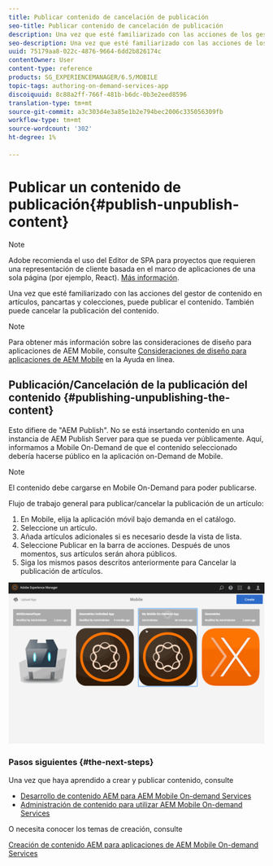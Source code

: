 ```yaml
---
title: Publicar contenido de cancelación de publicación
seo-title: Publicar contenido de cancelación de publicación
description: Una vez que esté familiarizado con las acciones de los gestoras de contenido en artículos, pancartas y colecciones, siga esta página para obtener información sobre cómo publicar el contenido. También puede cancelar la publicación del contenido.
seo-description: Una vez que esté familiarizado con las acciones de los gestoras de contenido en artículos, pancartas y colecciones, siga esta página para obtener información sobre cómo publicar el contenido. También puede cancelar la publicación del contenido.
uuid: 75179aa8-022c-4876-9664-6dd2b826174c
contentOwner: User
content-type: reference
products: SG_EXPERIENCEMANAGER/6.5/MOBILE
topic-tags: authoring-on-demand-services-app
discoiquuid: 8c88a2ff-766f-481b-b6dc-0b3e2eed8596
translation-type: tm+mt
source-git-commit: a3c303d4e3a85e1b2e794bec2006c335056309fb
workflow-type: tm+mt
source-wordcount: '302'
ht-degree: 1%

---
```



# Publicar un contenido de publicación{#publish-unpublish-content}

>[!NOTE]
>
>Adobe recomienda el uso del Editor de SPA para proyectos que requieren una representación de cliente basada en el marco de aplicaciones de una sola página (por ejemplo, React). [Más información](/help/sites-developing/spa-overview.md).

Una vez que esté familiarizado con las acciones del gestor de contenido en artículos, pancartas y colecciones, puede publicar el contenido. También puede cancelar la publicación del contenido.

>[!NOTE]
>
>Para obtener más información sobre las consideraciones de diseño para aplicaciones de AEM Mobile, consulte [Consideraciones de diseño para aplicaciones de AEM Mobile](https://helpx.adobe.com/digital-publishing-solution/help/design-app.html) en la Ayuda en línea.

## Publicación/Cancelación de la publicación del contenido {#publishing-unpublishing-the-content}

Esto difiere de &quot;AEM Publish&quot;. No se está insertando contenido en una instancia de AEM Publish Server para que se pueda ver públicamente. Aquí, informamos a Mobile On-Demand de que el contenido seleccionado debería hacerse público en la aplicación on-Demand de Mobile.

>[!NOTE]
>
>El contenido debe cargarse en Mobile On-Demand para poder publicarse.

Flujo de trabajo general para publicar/cancelar la publicación de un artículo:

1. En Mobile, elija la aplicación móvil bajo demanda en el catálogo.
1. Seleccione un artículo.
1. Añada artículos adicionales si es necesario desde la vista de lista.
1. Seleccione Publicar en la barra de acciones. Después de unos momentos, sus artículos serán ahora públicos.
1. Siga los mismos pasos descritos anteriormente para Cancelar la publicación de artículos.

<!-- FAIL >>[!NOTE]
>
>Generally, you should preflight before publishing. See [Previewing with Preflight](/content/docs/en/aem/6-3/administer/mobile-apps/aem-mobile/previewing-with-preflight-on-demand-services.md) for more details.-->

![chlimage_1-9](assets/chlimage_1-9.gif)

### Pasos siguientes {#the-next-steps}

Una vez que haya aprendido a crear y publicar contenido, consulte

* [Desarrollo de contenido AEM para AEM Mobile On-demand Services](/help/mobile/aem-mobile-on-demand.md)
* [Administración de contenido para utilizar AEM Mobile On-demand Services](/help/mobile/aem-mobile.md)

O necesita conocer los temas de creación, consulte

[Creación de contenido AEM para aplicaciones de AEM Mobile On-demand Services](/help/mobile/mobile-apps-ondemand.md)
